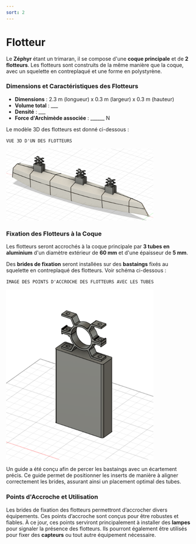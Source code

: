 ```yaml
---
sort: 2
---
```


# Flotteur

Le **Zéphyr** étant un trimaran, il se compose d'une **coque principale** et de **2 flotteurs**. Les flotteurs sont construits de la même manière que la coque, avec un squelette en contreplaqué et une forme en polystyrène.

### Dimensions et Caractéristiques des Flotteurs
- **Dimensions** : 2.3 m (longueur) x 0.3 m (largeur) x 0.3 m (hauteur)
- **Volume total** : ___
- **Densité** : ___
- **Force d'Archimède associée** : ______ N

Le modèle 3D des flotteurs est donné ci-dessous :

```warning
VUE 3D D'UN DES FLOTTEURS
```
<img src="images/flotteur.png" width=400 alt="Vue 3D d'un flotteur" title="Vue 3D d'un flotteur">


### Fixation des Flotteurs à la Coque
Les flotteurs seront accrochés à la coque principale par **3 tubes en aluminium** d'un diamètre extérieur de **60 mm** et d'une épaisseur de **5 mm**.

Des **brides de fixation** seront installées sur des **bastaings** fixés au squelette en contreplaqué des flotteurs. Voir schéma ci-dessous :

```warning
IMAGE DES POINTS D'ACCROCHE DES FLOTTEURS AVEC LES TUBES
```
<img src="images/BastaingBrides.png" width=400 alt="Vue 3D d'un des points d'accroche'" title="Vue 3D d'un  des points d'accroche">

Un guide a été conçu afin de percer les bastaings avec un écartement précis. Ce guide permet de positionner les inserts de manière à aligner correctement les brides, assurant ainsi un placement optimal des tubes.

### Points d'Accroche et Utilisation
Les brides de fixation des flotteurs permettront d’accrocher divers équipements. Ces points d’accroche sont conçus pour être robustes et fiables. À ce jour, ces points serviront principalement à installer des **lampes** pour signaler la présence des flotteurs. Ils pourront également être utilisés pour fixer des **capteurs** ou tout autre équipement nécessaire.

